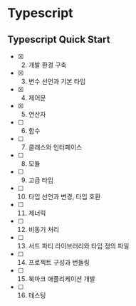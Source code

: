 # Typescript

## Typescript Quick Start

- [x] 2. 개발 환경 구축
- [x] 3. 변수 선언과 기본 타입
- [x] 4. 제어문
- [x] 5. 연산자
- [ ] 6. 함수
- [ ] 7. 클래스와 인터페이스
- [ ] 8. 모듈
- [ ] 9. 고급 타입
- [ ] 10. 타입 선언과 변경, 타입 호환
- [ ] 11. 제너릭
- [ ] 12. 비동기 처리
- [ ] 13. 서드 파티 라이브러리와 타입 정의 파일
- [ ] 14. 프로젝트 구성과 번들링
- [ ] 15. 북마크 애플리케이션 개발
- [ ] 16. 테스팅




